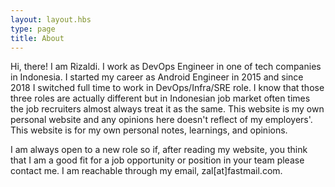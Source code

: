 ```yaml
---
layout: layout.hbs
type: page
title: About
---
```


Hi, there! I am Rizaldi. I work as DevOps Engineer in one of tech companies in
Indonesia. I started my career as Android Engineer in 2015 and since 2018 I switched
full time to work in DevOps/Infra/SRE role. I know that those three roles are actually
different but in Indonesian job market often times the job recruiters almost always
treat it as the same. This website is my own personal website and any opinions
here doesn't reflect of my employers'. This website is for my own personal notes,
learnings, and opinions.

I am always open to a new role so if, after reading my website, you think that
I am a good fit for a job opportunity or position in your team please contact me.
I am reachable through my email, zal[at]fastmail.com.

